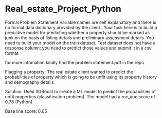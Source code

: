 # Real_estate_Project_Python
Formal Problem Statement 
Variable names are self explanatory and there is no formal data dictionary provided by the client . Your task here is to build a predictive model for predicting whether a property should be marked as junk on the basis of listing details and preliminary assessment details. You need to build your model on the train dataset. Test dataset does not have a response column; you need to predict those values and submit it in a csv format.

for more infomation kindly find the problem statement.pdf in the repo

Flagging a property: The real estate client wanted to predict the probabilities of property which is going to be unfit using its property history and demography details.

Solution: Used XGBoost to create a ML model to predict the probabilities of unfit properties (classification problem). The model had
a roc_auc score of 0.78 (Python).

Base line score: 0.65

